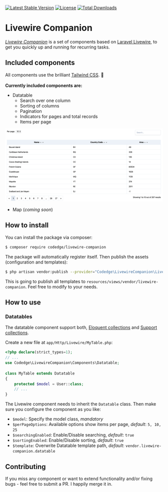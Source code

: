[![Latest Stable Version](https://poser.pugx.org/codedge/livewire-companion/v/stable)](https://packagist.org/packages/codedge/livewire-companion)
[![License](https://poser.pugx.org/codedge/livewire-companion/license)](https://packagist.org/packages/codedge/livewire-companion)
[![Total Downloads](https://poser.pugx.org/codedge/livewire-companion/downloads)](https://packagist.org/packages/codedge/livewire-companion)

# Livewire Companion 

[_Livewire Companion_](https://www.livewire-companion.tech) is a set of components based on [Laravel Livewire](https://laravel-livewire.com/), to get you quickly
up and running for recurring tasks.

## Included components

All components use the brilliant [Tailwind CSS](https://tailwindcss.com/). :rocket:  
<br>
**Currently included components are:**

* Datatable
  * Search over one column
  * Sorting of columns
  * Pagination
  * Indicators for pages and total records
  * Items per page

![Datataböe](./docs/datatable-screen.png)

* Map (_coming soon_)

## How to install

You can install the package via composer:

```bash
$ composer require codedge/livewire-companion
```

The package will automatically register itself. Then publish the assets (configuration and templates):

```bash
$ php artisan vendor:publish --provider="Codedge\LivewireCompanion\LivewireCompanionServiceProvider"
```

This is going to publish all templates to `resources/views/vendor/livewire-companion`. Feel free to modify to your needs.

## How to use

### Datatables

The datatable component support both, [Eloquent collections](https://laravel.com/docs/5.8/eloquent-collections)
and [Support collections](https://laravel.com/docs/5.8/collections).  

Create a new file at `app/Http/Livewire/MyTable.php`:

```php
<?php declare(strict_types=1);
// ...
use Codedge\LivewireCompanion\Components\Datatable;

class MyTable extends Datatable
{
    protected $model = User::class;
    // ...
}
```

The Livewire component needs to inherit the `Datatable` class. Then make sure you configure the component as you like:  

* `$model`: Specify the model class, _mandatory_
* `$perPageOptions`: Available options show items per page, _default_: `5, 10, 25`
* `$searchingEnabled`: Enable/Disable searching, _default_: `true`
* `$sortingEnabled`: Enable/Disable sorting, _default_: `true`
* `$template`: Overwrite Datatable template path, _default_: `vendor.livewire-companion.datatable`

## Contributing

If you miss any component or want to extend functionality and/or fixing bugs - feel free to submit a PR. I happily merge it in.
